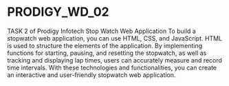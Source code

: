 # PRODIGY_WD_02
TASK 2 of Prodigy Infotech Stop Watch Web Application
To build a stopwatch web application, you can use HTML, CSS, and JavaScript.
HTML is used to structure the elements of the application.
By implementing functions for starting, pausing, and resetting the stopwatch, as well as tracking and displaying lap times, users can accurately measure and record time intervals.
With these technologies and functionalities, you can create an interactive and user-friendly stopwatch web application.
